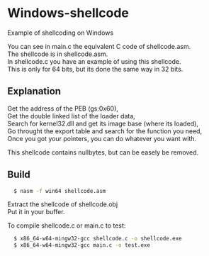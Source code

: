 # Windows-shellcode
Example of shellcoding on Windows

You can see in main.c the equivalent C code of shellcode.asm.  
The shellcode is in shellcode.asm.  
In shellcode.c you have an example of using this shellcode.  
This is only for 64 bits, but its done the same way in 32 bits.

## Explanation

Get the address of the PEB (gs:0x60),  
Get the double linked list of the loader data,  
Search for kernel32.dll and get its image base (where its loaded),  
Go throught the export table and search for the function you need,  
Once you got your pointers, you can do whatever you want with.  
  
This shellcode contains nullbytes, but can be easely be removed.

## Build

```bash
  $ nasm -f win64 shellcode.asm
```
Extract the shellcode of shellcode.obj  
Put it in your buffer.  

To compile shellcode.c or main.c to test:
```bash
  $ x86_64-w64-mingw32-gcc shellcode.c -o shellcode.exe
  $ x86_64-w64-mingw32-gcc main.c -o test.exe
```
